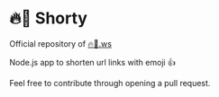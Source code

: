# 🔥🦄  Shorty
Official repository of [🔥🦄.ws](https://🔥🦄.ws)

Node.js app to shorten url links with emoji 👍

Feel free to contribute through opening a pull request.
